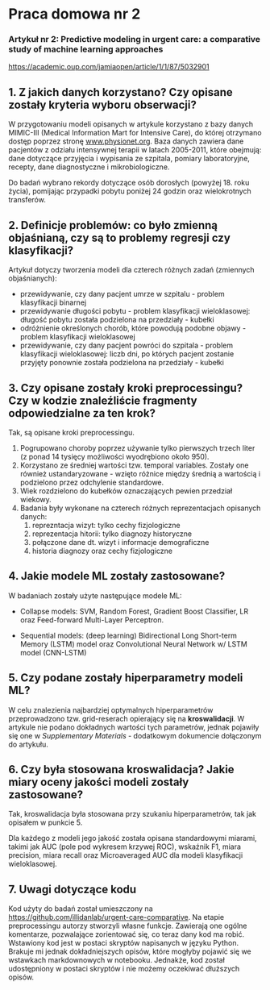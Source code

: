 # Praca domowa nr 2

### Artykuł nr 2: Predictive modeling in urgent care: a comparative study of machine learning approaches 

https://academic.oup.com/jamiaopen/article/1/1/87/5032901 

## 1. Z jakich danych korzystano? Czy opisane zostały kryteria wyboru obserwacji?

W przygotowaniu modeli opisanych w artykule korzystano z bazy danych MIMIC-III (Medical Information Mart for Intensive Care), do której otrzymano dostęp poprzez stronę www.physionet.org. Baza danych zawiera dane pacjentów z odziału intensywnej terapii w latach 2005-2011, które obejmują: dane dotyczące przyjęcia i wypisania ze szpitala, pomiary laboratoryjne, recepty, dane diagnostyczne i mikrobiologiczne.

Do badań wybrano rekordy dotyczące osób dorosłych (powyżej 18. roku życia), pomijając przypadki pobytu poniżej 24 godzin oraz wielokrotnych transferów.

## 2. Definicje problemów: co było zmienną objaśnianą, czy są to problemy regresji czy klasyfikacji?

Artykuł dotyczy tworzenia modeli dla czterech różnych zadań (zmiennych objaśnianych):

* przewidywanie, czy dany pacjent umrze w szpitalu - problem klasyfikacji binarnej
* przewidywanie długości pobytu - problem klasyfikacji wieloklasowej: długość pobytu została podzielona na przedziały - kubełki
* odróżnienie określonych chorób, które powodują podobne objawy - problem klasyfikacji wieloklasowej
* przewidywanie, czy dany pacjent powróci do szpitala - problem klasyfikacji wieloklasowej: liczb dni, po których pacjent zostanie przyjęty ponownie została podzielona na przedziały - kubełki


## 3. Czy opisane zostały kroki preprocessingu? Czy w kodzie znaleźliście fragmenty odpowiedzialne za ten krok?

Tak, są opisane kroki preprocessingu.

1. Pogrupowano choroby poprzez używanie tylko pierwszych trzech liter (z ponad 14 tysięcy możliwości wyodrębiono około 950).
2. Korzystano ze średniej wartości tzw. temporal variables. Zostały one również ustandaryzowane - wzięto różnice między średnią a wartością i podzielono przez odchylenie standardowe.
3. Wiek rozdzielono do kubełków oznaczających pewien przedział wiekowy.
4. Badania były wykonane na czterech różnych reprezentacjach opisanych danych: 
    1. reprezntacja wizyt: tylko cechy fizjologiczne
    2. reprezentacja hitorii: tylko diagnozy historyczne
    3. połączone dane dt. wizyt i informacje demograficzne
    4. historia diagnozy oraz cechy fizjologiczne

## 4. Jakie modele ML zostały zastosowane?

W badaniach zostały użyte następujące modele ML:

* Collapse models: SVM, Random Forest, Gradient Boost Classifier, LR oraz Feed-forward Multi-Layer Perceptron.

* Sequential models: (deep learning) Bidirectional Long Short-term Memory (LSTM) model oraz Convolutional Neural Network w/ LSTM model (CNN-LSTM)

## 5. Czy podane zostały hiperparametry modeli ML?

W celu znalezienia najbardziej optymalnych hiperparametrów przeprowadzono tzw. grid-reserach opierający się na **kroswalidacji**. W artykule nie podano dokładnych wartości tych parametrów, jednak pojawiły się one w *Supplementary Materials* - dodatkowym dokumencie dołączonym do artykułu.


## 6. Czy była stosowana kroswalidacja? Jakie miary oceny jakości modeli zostały zastosowane?

Tak, kroswalidacja była stosowana przy szukaniu hiperparametrów, tak jak opisałem w punkcie 5.

Dla każdego z modeli jego jakość została opisana standardowymi miarami, takimi jak AUC (pole pod wykresem krzywej ROC), wskaźnik F1, miara precision, miara recall oraz Microaveraged AUC dla modeli klasyfikacji wieloklasowej.

## 7. Uwagi dotyczące kodu

Kod użyty do badań został umieszczony na https://github.com/illidanlab/urgent-care-comparative. Na etapie preprocessingu autorzy stworzyli własne funkcje. Zawierają one ogólne komentarze, pozwalające zorientować się, co teraz dany kod ma robić. Wstawiony kod jest w postaci skryptów napisanych w języku Python. Brakuje mi jednak dokładniejszych opisów, które mogłyby pojawić się we wstawkach markdownowych w notebooku. Jednakże, kod został udostępniony w postaci skryptów i nie możemy oczekiwać dłuższych opisów.






